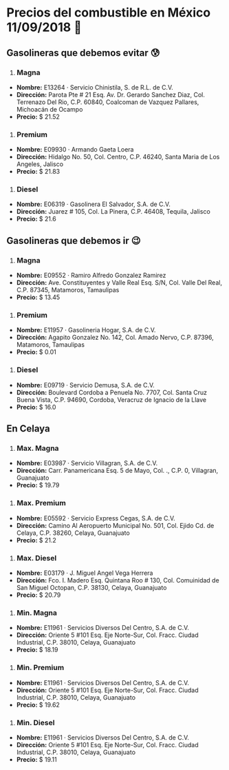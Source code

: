 # Precios del combustible en México 11/09/2018 :car:

## Gasolineras que debemos evitar :cold_sweat:
1. ### Magna
  * **Nombre:** E13264 · Servicio Chinistila, S. de R.L. de C.V.
  * **Dirección:** Parota Pte # 21 Esq. Av. Dr. Gerardo Sanchez Diaz, Col. Terrenazo Del Rio, C.P. 60840, Coalcoman de Vazquez Pallares, Michoacán de Ocampo
  * **Precio:** $ 21.52

1. ### Premium
  * **Nombre:** E09930 · Armando Gaeta Loera
  * **Dirección:** Hidalgo No. 50, Col. Centro, C.P. 46240, Santa Maria de Los Angeles, Jalisco
  * **Precio:** $ 21.83

1. ### Diesel
  * **Nombre:** E06319 · Gasolinera El Salvador, S.A. de C.V.
  * **Dirección:** Juarez # 105, Col. La Pinera, C.P. 46408, Tequila, Jalisco
  * **Precio:** $ 21.6


## Gasolineras que debemos ir :wink:
1. ### Magna
  * **Nombre:** E09552 · Ramiro Alfredo Gonzalez Ramirez
  * **Dirección:** Ave. Constituyentes y Valle Real Esq. S/N, Col. Valle Del Real, C.P. 87345, Matamoros, Tamaulipas
  * **Precio:** $ 13.45

1. ### Premium
  * **Nombre:** E11957 · Gasolineria Hogar, S.A. de C.V.
  * **Dirección:** Agapito Gonzalez No. 142, Col. Amado Nervo, C.P. 87396, Matamoros, Tamaulipas
  * **Precio:** $ 0.01

1. ### Diesel
  * **Nombre:** E09719 · Servicio Demusa, S.A. de C.V.
  * **Dirección:** Boulevard Cordoba a Penuela No. 7707, Col. Santa Cruz Buena Vista, C.P. 94690, Cordoba, Veracruz de Ignacio de la Llave
  * **Precio:** $ 16.0


## En Celaya
1. ### Max. Magna
  * **Nombre:** E03987 · Servicio Villagran, S.A. de C.V.
  * **Dirección:** Carr. Panamericana Esq. 5 de Mayo, Col. ., C.P. 0, Villagran, Guanajuato
  * **Precio:** $ 19.79

1. ### Max. Premium
  * **Nombre:** E05592 · Servicio Express Cegas, S.A. de C.V.
  * **Dirección:** Camino Al Aeropuerto Municipal No. 501, Col. Ejido Cd. de Celaya, C.P. 38260, Celaya, Guanajuato
  * **Precio:** $ 21.2

1. ### Max. Diesel
  * **Nombre:** E03179 · J. Miguel Angel Vega Herrera
  * **Dirección:** Fco. I. Madero Esq. Quintana Roo # 130, Col. Comuinidad de San Miguel Octopan, C.P. 38130, Celaya, Guanajuato
  * **Precio:** $ 20.79

1. ### Min. Magna
  * **Nombre:** E11961 · Servicios Diversos Del Centro, S.A. de C.V.
  * **Dirección:** Oriente 5 #101 Esq. Eje Norte-Sur, Col. Fracc. Ciudad Industrial, C.P. 38010, Celaya, Guanajuato
  * **Precio:** $ 18.19

1. ### Min. Premium
  * **Nombre:** E11961 · Servicios Diversos Del Centro, S.A. de C.V.
  * **Dirección:** Oriente 5 #101 Esq. Eje Norte-Sur, Col. Fracc. Ciudad Industrial, C.P. 38010, Celaya, Guanajuato
  * **Precio:** $ 19.62

1. ### Min. Diesel
  * **Nombre:** E11961 · Servicios Diversos Del Centro, S.A. de C.V.
  * **Dirección:** Oriente 5 #101 Esq. Eje Norte-Sur, Col. Fracc. Ciudad Industrial, C.P. 38010, Celaya, Guanajuato
  * **Precio:** $ 19.11
